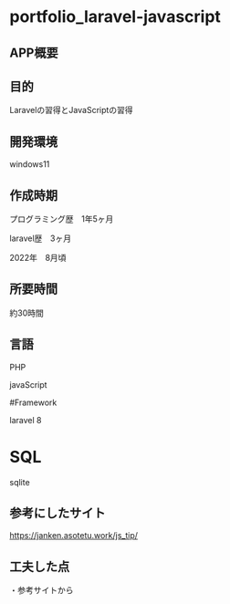 # portfolio_laravel-javascript

## APP概要

## 目的

Laravelの習得とJavaScriptの習得

## 開発環境

windows11

## 作成時期

プログラミング歴　1年5ヶ月

laravel歴　3ヶ月

2022年　8月頃

## 所要時間

約30時間

## 言語

PHP

javaScript

#Framework

laravel 8

# SQL

sqlite

## 参考にしたサイト

https://janken.asotetu.work/js_tip/

## 工夫した点

・参考サイトから

